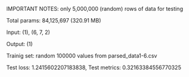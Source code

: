 IMPORTANT NOTES: only 5,000,000 (random) rows of data for testing

Total params: 84,125,697 (320.91 MB)

Input: (1), (6, 7, 2)

Output: (1)

Trainig set: random 100000 values from parsed_data1-6.csv

Test loss: 1.2415602207183838, Test metrics: 0.32163384556770325

